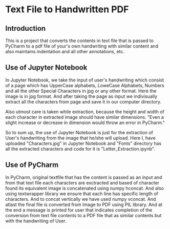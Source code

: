 # Text File to Handwritten PDF
## Introduction
This is a project that converts the contents in text file that is passed to PyCharm to a pdf file of your's own handwriting with similar content and also maintains indentation and all other annotations, etc.

## Use of Jupyter Notebook
In Jupyter Notebook, we take the input of user's handwriting which consist of a page which has UpperCase alphabets, LoweCase Alphabets, Numbers and all the other Special Characters in jpg or any other format. Here the image is in jpg format.
And after taking the page as input we indivisually extract all the characters from page and save it in our computer directory. 

Also utmost care is taken while extraction, because the height and width of each character in extracted image should have similar dimensions. "Even a slight increase or decrease in dimension would throw an error in PyCharm."

So to sum up, the use of Jupyter Notebook is just for the extraction of User's handwriting from the image that he/she will upload. Here I, have uploaded "Characters.jpg" in Jupyter Notebook and "Fonts" directory has all the extracted characters and code for it is "Letter_Extraction.ipynb".

## Use of PyCharm
In PyCharm, original textfile that has the content is passed as an input and from that text file each characters are exctracted and based of character found its equivalent image is concatenated using numpy hconcat. And also using textwrapper library we ensure that each line has specific length of characters. And to concat vertically we have used numpy vconcat. And atlast the final file is converted from Image to PDF using PIL library. And at the end a message is printed for user that indicates completion of the conversion from text file contents to a PDF file that as similar contents but with the handwriting of User. 
